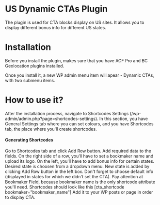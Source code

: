 # US Dynamic CTAs Plugin

The plugin is used for CTA blocks display on US sites.
It allows you to display different bonus info for different US states.

# Installation

Before you install the plugin, makes sure that you have
ACF Pro and BC Geolocation plugins installed.

Once you install it, a new WP admin menu item will apear -  Dynamic CTAs, 
with two submenu items.

# How to use it?

After the installation process, navigate to Shortcodes Settings (/wp-admin/admin.php?page=shortcodes-settings).
In this section, you have General Settings tab where you can set colours, and you have Shortcodes tab, the place
where you'll create shortcodes.

#### Generating Shortcodes

Go to Shortcodes tab and click Add Row button. Add required data to the fields.
On the right side of a row, you'll have to set a bookmaker name and upload its logo.
On the left, you'll have to add bonus info for certain states. Desired state is choosen from 
a dropdown menu. New state is added by clicking Add Row button in the left box.
Don't forget to choose default info (displayed in states for which we didn't set the CTA).
Pay attention at Bookmaker Field, because bookmaker name is the only shortcode attribute you'll need.
Shortcodes should look like this [cta_shortcode bookmaker="bookmaker_name"] 
Add it to your WP posts or page in order to display CTA.


